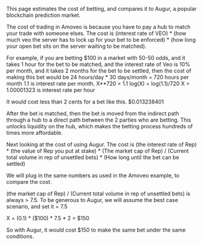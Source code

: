 This page estimates the cost of betting, and compares it to Augur, a popular blockchain prediction market.

The cost of trading in Amoveo is because you have to pay a hub to match your trade with someone elses. The cost is (interest rate of VEO) * (how much veo the server has to lock up for your bet to be enforced) * (how long your open bet sits on the server waiting to be matched).

For example, if you are betting $100 in a market with 50-50 odds, and it takes 1 hour for the bet to be matched, and the interest rate of Veo is 10% per month, and it takes 2 months for the bet to be settled, then the cost of making this bet would be
24 hours/day * 30 days/month = 720 hours per month
1.1 is interest rate per month.
X**720 = 1.1
log(X) = log(1.1)/720
X = 1.00001323 is interest rate per hour

It would cost less than 2 cents for a bet like this.
$0.013238401

After the bet is matched, then the bet is moved from the indirect path through a hub to a direct path between the 2 parties who are betting. This unlocks liquidity on the hub, which makes the betting process hundreds of times more affordable.



Next looking at the cost of using Augur. The cost is (the interest rate of Rep) * (the value of Rep you put at stake) * (The market cap of Rep) / (Current total volume in rep of unsettled bets) * (How long until the bet can be settled)

We will plug in the same numbers as used in the Amoveo example, to compare the cost.

(the market cap of Rep) / (Current total volume in rep of unsettled bets) is always > 7.5. To be generous to Augur, we will assume the best case scenario, and set it = 7.5

X = (0.1) * ($100) * 7.5 * 2 = $150

So with Augur, it would cost $150 to make the same bet under the same conditions.